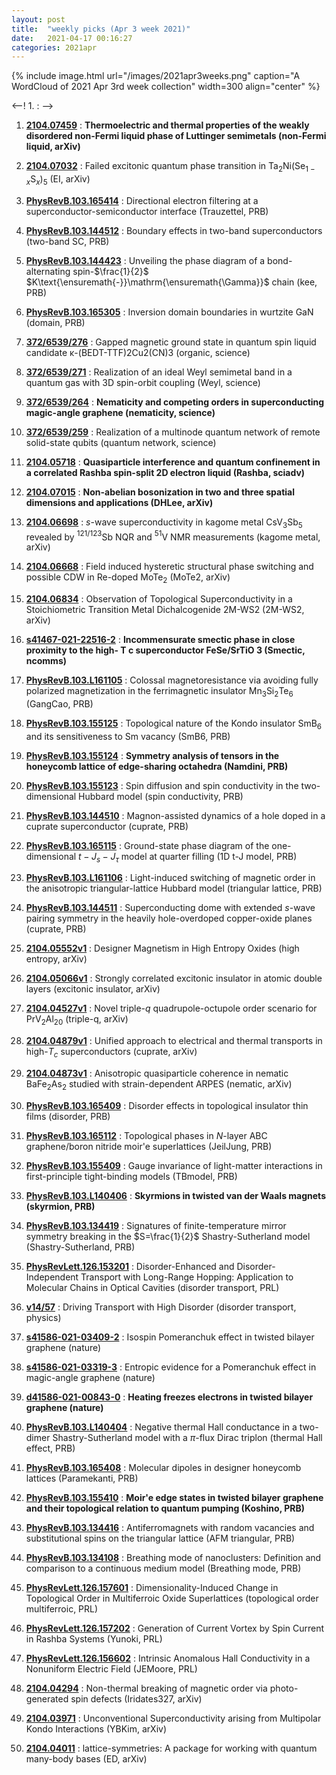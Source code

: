 ```yaml
---
layout: post
title:  "weekly picks (Apr 3 week 2021)"
date:   2021-04-17 00:16:27
categories: 2021apr
---
```


{% include image.html url="/images/2021apr3weeks.png" caption="A WordCloud of 2021 Apr 3rd week collection" width=300 align="center" %}


<--! 1. **[]()** : -->


1. **[2104.07459](http://arxiv.org/abs/2104.07459)** : **Thermoelectric and thermal properties of the weakly disordered non-Fermi liquid phase of Luttinger semimetals (non-Fermi liquid, arXiv)**

1. **[2104.07032](http://arxiv.org/abs/2104.07032)** : Failed excitonic quantum phase transition in Ta$_2$Ni(Se$_{1-x}$S$_x$)$_5$ (EI, arXiv)

1. **[PhysRevB.103.165414](https://link.aps.org/doi/10.1103/PhysRevB.103.165414)** : Directional electron filtering at a superconductor-semiconductor interface (Trauzettel, PRB)

1. **[PhysRevB.103.144512](https://link.aps.org/doi/10.1103/PhysRevB.103.144512)** : Boundary effects in two-band superconductors (two-band SC, PRB)

1. **[PhysRevB.103.144423](https://link.aps.org/doi/10.1103/PhysRevB.103.144423)** : Unveiling the phase diagram of a bond-alternating spin-$\frac{1}{2}$ $K\text{\ensuremath{-}}\mathrm{\ensuremath{\Gamma}}$ chain (kee, PRB)

1. **[PhysRevB.103.165305](https://link.aps.org/doi/10.1103/PhysRevB.103.165305)** : Inversion domain boundaries in wurtzite GaN (domain, PRB)

1. **[372/6539/276](https://science.sciencemag.org/content/372/6539/276)** : Gapped magnetic ground state in quantum spin liquid candidate κ-(BEDT-TTF)2Cu2(CN)3 (organic, science)

1. **[372/6539/271](https://science.sciencemag.org/content/372/6539/271)** : Realization of an ideal Weyl semimetal band in a quantum gas with 3D spin-orbit coupling (Weyl, science)

1. **[372/6539/264](https://science.sciencemag.org/content/372/6539/264)** : **Nematicity and competing orders in superconducting magic-angle graphene (nematicity, science)**

1. **[372/6539/259](https://science.sciencemag.org/content/372/6539/259)** : Realization of a multinode quantum network of remote solid-state qubits (quantum network, science)

1. **[2104.05718](http://arxiv.org/abs/2104.05718)** : **Quasiparticle interference and quantum confinement in a correlated Rashba spin-split 2D electron liquid (Rashba, sciadv)**

1. **[2104.07015](http://arxiv.org/abs/2104.07015)** : **Non-abelian bosonization in two and three spatial dimensions and applications (DHLee, arXiv)**

1. **[2104.06698](http://arxiv.org/abs/2104.06698)** : $s$-wave superconductivity in kagome metal CsV$_{3}$Sb$_{5}$ revealed by $^{121/123}$Sb NQR and $^{51}$V NMR measurements (kagome metal, arXiv)

1. **[2104.06668](http://arxiv.org/abs/2104.06668)** : Field induced hysteretic structural phase switching and possible CDW in Re-doped MoTe$_2$ (MoTe2, arXiv)

1. **[2104.06834](http://arxiv.org/abs/2104.06834)** : Observation of Topological Superconductivity in a Stoichiometric Transition Metal Dichalcogenide 2M-WS2 (2M-WS2, arXiv)

1. **[s41467-021-22516-2](https://www.nature.com/articles/s41467-021-22516-2)** : **Incommensurate smectic phase in close proximity to the high- T c superconductor FeSe/SrTiO 3 (Smectic, ncomms)**

1. **[PhysRevB.103.L161105](https://link.aps.org/doi/10.1103/PhysRevB.103.L161105)** : Colossal magnetoresistance via avoiding fully polarized magnetization in the ferrimagnetic insulator ${\mathrm{Mn}}_{3}{\mathrm{Si}}_{2}{\mathrm{Te}}_{6}$ (GangCao, PRB)

1. **[PhysRevB.103.155125](https://link.aps.org/doi/10.1103/PhysRevB.103.155125)** : Topological nature of the Kondo insulator $\mathrm{Sm}{\mathrm{B}}_{6}$ and its sensitiveness to Sm vacancy (SmB6, PRB)

1. **[PhysRevB.103.155124](https://link.aps.org/doi/10.1103/PhysRevB.103.155124)** : **Symmetry analysis of tensors in the honeycomb lattice of edge-sharing octahedra (Namdini, PRB)**

1. **[PhysRevB.103.155123](https://link.aps.org/doi/10.1103/PhysRevB.103.155123)** : Spin diffusion and spin conductivity in the two-dimensional Hubbard model (spin conductivity, PRB)

1. **[PhysRevB.103.144510](https://link.aps.org/doi/10.1103/PhysRevB.103.144510)** : Magnon-assisted dynamics of a hole doped in a cuprate superconductor (cuprate, PRB)

1. **[PhysRevB.103.165115](https://link.aps.org/doi/10.1103/PhysRevB.103.165115)** : Ground-state phase diagram of the one-dimensional $t\ensuremath{-}{J}_{s}\ensuremath{-}{J}_{\ensuremath{\tau}}$ model at quarter filling (1D t-J model, PRB)

1. **[PhysRevB.103.L161106](https://link.aps.org/doi/10.1103/PhysRevB.103.L161106)** : Light-induced switching of magnetic order in the anisotropic triangular-lattice Hubbard model (triangular lattice, PRB)

1. **[PhysRevB.103.144511](https://link.aps.org/doi/10.1103/PhysRevB.103.144511)** : Superconducting dome with extended $s$-wave pairing symmetry in the heavily hole-overdoped copper-oxide planes (cuprate, PRB)



1. **[2104.05552v1](https://arxiv.org/abs/2104.05552v1)** : Designer Magnetism in High Entropy Oxides (high entropy, arXiv)

1. **[2104.05066v1](https://arxiv.org/abs/2104.05066v1)** : Strongly correlated excitonic insulator in atomic double layers (excitonic insulator, arXiv)

1. **[2104.04527v1](https://arxiv.org/abs/2104.04527v1)** : Novel triple-$q$ quadrupole-octupole order scenario for PrV$_2$Al$_{20}$ (triple-q, arXiv)

1. **[2104.04879v1](https://arxiv.org/abs/2104.04879v1)** : Unified approach to electrical and thermal transports in high-$T_c$ superconductors (cuprate, arXiv)

1. **[2104.04873v1](https://arxiv.org/abs/2104.04873v1)** : Anisotropic quasiparticle coherence in nematic BaFe$_2$As$_2$ studied with strain-dependent ARPES (nematic, arXiv)

1. **[PhysRevB.103.165409](https://link.aps.org/doi/10.1103/PhysRevB.103.165409)** : Disorder effects in topological insulator thin films (disorder, PRB)

1. **[PhysRevB.103.165112](https://link.aps.org/doi/10.1103/PhysRevB.103.165112)** : Topological phases in $N$-layer ABC graphene/boron nitride moir\'e superlattices (JeilJung, PRB)

1. **[PhysRevB.103.155409](https://link.aps.org/doi/10.1103/PhysRevB.103.155409)** : Gauge invariance of light-matter interactions in first-principle tight-binding models (TBmodel, PRB)

1. **[PhysRevB.103.L140406](https://link.aps.org/doi/10.1103/PhysRevB.103.L140406)** : **Skyrmions in twisted van der Waals magnets (skyrmion, PRB)**

1. **[PhysRevB.103.134419](https://link.aps.org/doi/10.1103/PhysRevB.103.134419)** : Signatures of finite-temperature mirror symmetry breaking in the $S=\frac{1}{2}$ Shastry-Sutherland model (Shastry-Sutherland, PRB)

1. **[PhysRevLett.126.153201](https://link.aps.org/doi/10.1103/PhysRevLett.126.153201)** : Disorder-Enhanced and Disorder-Independent Transport with Long-Range Hopping: Application to Molecular Chains in Optical Cavities (disorder transport, PRL)

1. **[v14/57](https://physics.aps.org/articles/v14/57)** : Driving Transport with High Disorder (disorder transport, physics)

1. **[s41586-021-03409-2](http://www.nature.com/articles/s41586-021-03409-2)** : Isospin Pomeranchuk effect in twisted bilayer graphene (nature)

1. **[s41586-021-03319-3](http://www.nature.com/articles/s41586-021-03319-3)** : Entropic evidence for a Pomeranchuk effect in magic-angle graphene (nature)

1. **[d41586-021-00843-0](http://www.nature.com/articles/d41586-021-00843-0)** : **Heating freezes electrons in twisted bilayer graphene (nature)**

1. **[PhysRevB.103.L140404](https://link.aps.org/doi/10.1103/PhysRevB.103.L140404)** : Negative thermal Hall conductance in a two-dimer Shastry-Sutherland model with a $\ensuremath{\pi}$-flux Dirac triplon (thermal Hall effect, PRB)

1. **[PhysRevB.103.165408](https://link.aps.org/doi/10.1103/PhysRevB.103.165408)** : Molecular dipoles in designer honeycomb lattices (Paramekanti, PRB)

1. **[PhysRevB.103.155410](https://link.aps.org/doi/10.1103/PhysRevB.103.155410)** : **Moir\'e edge states in twisted bilayer graphene and their topological relation to quantum pumping (Koshino, PRB)**

1. **[PhysRevB.103.134416](https://link.aps.org/doi/10.1103/PhysRevB.103.134416)** : Antiferromagnets with random vacancies and substitutional spins on the triangular lattice (AFM triangular, PRB)

1. **[PhysRevB.103.134108](https://link.aps.org/doi/10.1103/PhysRevB.103.134108)** : Breathing mode of nanoclusters: Definition and comparison to a continuous medium model (Breathing mode, PRB)

1. **[PhysRevLett.126.157601](https://link.aps.org/doi/10.1103/PhysRevLett.126.157601)** : Dimensionality-Induced Change in Topological Order in Multiferroic Oxide Superlattices (topological order multiferroic, PRL)

1. **[PhysRevLett.126.157202](https://link.aps.org/doi/10.1103/PhysRevLett.126.157202)** : Generation of Current Vortex by Spin Current in Rashba Systems (Yunoki, PRL)

1. **[PhysRevLett.126.156602](https://link.aps.org/doi/10.1103/PhysRevLett.126.156602)** : Intrinsic Anomalous Hall Conductivity in a Nonuniform Electric Field (JEMoore, PRL)



1. **[2104.04294](http://arxiv.org/abs/2104.04294)** : Non-thermal breaking of magnetic order via photo-generated spin defects (Iridates327, arXiv)

1. **[2104.03971](http://arxiv.org/abs/2104.03971)** : Unconventional Superconductivity arising from Multipolar Kondo Interactions (YBKim, arXiv)

1. **[2104.04011](http://arxiv.org/abs/2104.04011)** : lattice-symmetries: A package for working with quantum many-body bases (ED, arXiv)
